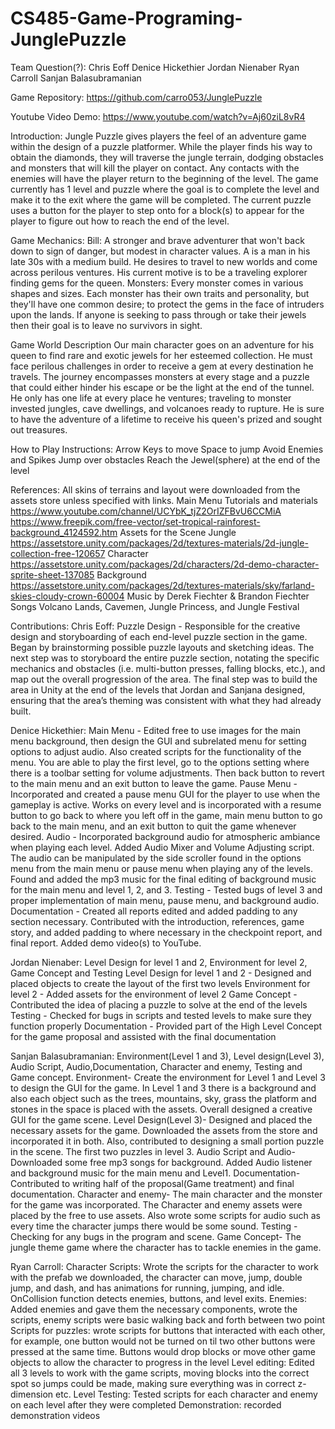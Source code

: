# CS485-Game-Programing-JunglePuzzle
Team Question(?):
Chris Eoff
Denice Hickethier
Jordan Nienaber
Ryan Carroll
Sanjan Balasubramanian

Game Repository:
https://github.com/carro053/JunglePuzzle

Youtube Video Demo:
https://www.youtube.com/watch?v=Aj60ziL8vR4

Introduction:
Jungle Puzzle gives players the feel of an adventure game within the design of a puzzle platformer. While the player finds his way to obtain the diamonds, they will traverse the jungle terrain, dodging obstacles and monsters that will kill the player on contact. Any contacts with the enemies will have the player return to the beginning of the level. The game currently has 1 level and puzzle where the goal is to complete the level and make it to the exit where the game will be completed. The current puzzle uses a button for the player to step onto for a block(s) to appear for the player to figure out how to reach the end of the level.

Game Mechanics:
Bill: A stronger and brave adventurer that won't back down to sign of danger, but modest in character values. A is a man in his late 30s with a medium build. He desires to travel to new worlds and come across perilous ventures. His current motive is to be a traveling explorer finding gems for the queen.
Monsters: Every monster comes in various shapes and sizes. Each monster has their own traits and personality, but they'll have one common desire; to protect the gems in the face of intruders upon the lands. If anyone is seeking to pass through or take their jewels then their goal is to leave no survivors in sight.

Game World Description
Our main character goes on an adventure for his queen to find rare and exotic jewels for her esteemed collection. He must face perilous challenges in order to receive a gem at every destination he travels. The journey encompasses monsters at every stage and a puzzle that could either hinder his escape or be the light at the end of the tunnel. He only has one life at every place he ventures; traveling to monster invested jungles, cave dwellings, and volcanoes ready to rupture. He is sure to have the adventure of a lifetime to receive his queen's prized and sought out treasures.

How to Play Instructions:
Arrow Keys to move
Space to jump
Avoid Enemies and Spikes
Jump over obstacles
Reach the Jewel(sphere) at the end of the level

References:
All skins of terrains and layout were downloaded from the assets store unless specified with links.
Main Menu Tutorials and materials
https://www.youtube.com/channel/UCYbK_tjZ2OrIZFBvU6CCMiA
https://www.freepik.com/free-vector/set-tropical-rainforest-background_4124592.htm
Assets for the Scene
Jungle https://assetstore.unity.com/packages/2d/textures-materials/2d-jungle-collection-free-120657
Character
https://assetstore.unity.com/packages/2d/characters/2d-demo-character-sprite-sheet-137085
Background
https://assetstore.unity.com/packages/2d/textures-materials/sky/farland-skies-cloudy-crown-60004
Music by Derek Fiechter & Brandon Fiechter
Songs Volcano Lands, Cavemen, Jungle Princess, and Jungle Festival

Contributions:
Chris Eoff: Puzzle Design - Responsible for the creative design and storyboarding of each end-level puzzle section in the game. Began by brainstorming possible puzzle layouts and sketching ideas. The next step was to storyboard the entire puzzle section, notating the specific mechanics and obstacles (i.e. multi-button presses, falling blocks, etc.), and map out the overall progression of the area. The final step was to build the area in Unity at the end of the levels that Jordan and Sanjana designed, ensuring that the area’s theming was consistent with what they had already built.

Denice Hickethier: 
Main Menu - Edited free to use images for the main menu background, then design the GUI and subrelated menu for setting options to adjust audio. Also created scripts for the functionality of the menu. You are able to play the first level, go to the options setting where there is a toolbar setting for volume adjustments. Then back button to revert to the main menu and an exit button to leave the game. 
Pause Menu - Incorporated and created a pause menu GUI for the player to use when the gameplay is active. Works on every level and is incorporated with a resume button to go back to where you left off in the game, main menu button to go back to the main menu, and an exit button to quit the game whenever desired.
Audio - Incorporated background audio for atmospheric ambiance when playing each level. Added Audio Mixer and Volume Adjusting script. The audio can be manipulated by the side scroller found in the options menu from the main menu or pause menu when playing any of the levels. Found and added the mp3 music for the final editing of background music for the main menu and level 1, 2, and 3.
Testing - Tested bugs of level 3 and proper implementation of main menu, pause menu, and background audio.
Documentation - Created all reports edited and added padding to any section necessary. Contributed with the introduction, references, game story, and added padding to where necessary in the checkpoint report, and final report. Added demo video(s) to YouTube.

Jordan Nienaber: Level Design for level 1 and 2, Environment for level 2, Game Concept and Testing
Level Design for level 1 and 2 - Designed and placed objects to create the layout of the first two levels
Environment for level 2 - Added assets for the environment of level 2
Game Concept -Contributed the idea of placing a puzzle to solve at the end of the levels
Testing - Checked for bugs in scripts and tested levels to make sure they function properly
Documentation - Provided part of the High Level Concept for the game proposal and assisted with the final documentation



Sanjan Balasubramanian: Environment(Level 1 and 3), Level design(Level 3), Audio Script, Audio,Documentation, Character and enemy, Testing and Game concept. 
Environment-  Create the environment for Level 1 and Level 3  to design the GUI for the game. In Level 1 and 3 there is a background and also each object such as the trees, mountains, sky, grass the platform and stones in the space is placed with the assets. Overall designed a creative GUI for the game scene.
Level Design(Level 3)- Designed and placed the necessary assets for the game. Downloaded the assets from the store and incorporated it in both. Also, contributed to designing a small portion puzzle in the scene. The first two puzzles in level 3.
Audio Script and Audio- Downloaded some free mp3 songs for background. Added Audio listener and background music for the main menu and Level1. 
Documentation- Contributed to writing half of the proposal(Game treatment) and final documentation.
Character and enemy-  The main character and the monster for the game was incorporated. The Character and enemy assets were placed by the free to use assets. 
Also wrote some scripts for audio such as every time the character jumps there would be some sound.
Testing -  Checking for any bugs in the program and scene.
Game Concept- The jungle theme game where the character has to tackle enemies in the game.

Ryan Carroll: 
Character Scripts: Wrote the scripts for the character to work with the prefab we downloaded, the character can move, jump, double jump, and dash, and has animations for running, jumping, and idle. OnCollision function detects enemies, buttons, and level exits.
Enemies: Added enemies and gave them the necessary components, wrote the scripts, enemy scripts were basic walking back and forth between two point
Scripts for puzzles: wrote scripts for buttons that interacted with each other, for example, one button would not be turned on til two other buttons were pressed at the same time. Buttons would drop blocks or move other game objects to allow the character to progress in the level
Level editing: Edited all 3 levels to work with the game scripts, moving blocks into the correct spot so jumps could be made, making sure everything was in correct z-dimension etc. 
Level Testing: Tested scripts for each character and enemy on each level after they were completed
Demonstration: recorded demonstration videos
